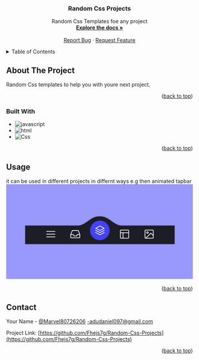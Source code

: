 <!-- Improved compatibility of back to top link: See: https://github.com/othneildrew/Best-README-Template/pull/73 -->
<a name="readme-top"></a>

<!-- PROJECT LOGO -->
<br />
<div align="center">
  <a href="https://github.com/Fhejs7g
/Random-Css-Projects">
  </a>

<h3 align="center">Random Css Projects</h3>

  <p align="center">
    Random Css Templates foe any project
    <br />
    <a href="https://github.com/Fhejs7g/Random-Css-Projects/tree/main/My-CSS-Projects/Card%20Slider"><strong>Explore the docs »</strong></a>
    <br />
    <br />
    <a href="https://github.com/Fhejs7g/Random-Css-Projects/issues">Report Bug</a>
    ·
    <a href="https://github.com/Fhejs7g/Random-Css-Projects/issues">Request Feature</a>
  </p>
</div>



<!-- TABLE OF CONTENTS -->
<details>
  <summary>Table of Contents</summary>
  <ol>
    <li>
      <a href="#about-the-project">About The Project</a>
      <ul>
        <li><a href="#built-with">Built With</a></li>
      </ul>
    </li>
        <li><a href="#prerequisites">Prerequisites</a></li>
      </ul>
    </li>
    <li><a href="#usage">Usage</a></li>
    <li><a href="#roadmap">Roadmap</a></li>
    <li><a href="#contact">Contact</a></li>
    <li><a href="#acknowledgments">Acknowledgments</a></li>
  </ol>
</details>



<!-- ABOUT THE PROJECT -->
## About The Project



Random Css templates to help you with youre next project.

<p align="right">(<a href="#readme-top">back to top</a>)</p>



### Built With
*  ![javascript][Javascript.dev]
*  ![html][html.dev]
*  ![Css][CSS.dev]

<p align="right">(<a href="#readme-top">back to top</a>)</p>




<!-- USAGE EXAMPLES -->
## Usage
it can be used in different projects in differnt ways e.g then animated tapbar
![](images/animated-tapbar-img.jpg)

<p align="right">(<a href="#readme-top">back to top</a>)</p>


<!-- CONTACT -->
## Contact

Your Name - [@Marvel80726206](https://twitter.com/Marvel80726206) -adudaniel097@gmail.com

Project Link: [https://github.com/Fhejs7g/Random-Css-Projects](https://github.com/Fhejs7g/Random-Css-Projects)

<p align="right">(<a href="#readme-top">back to top</a>)</p>


<!-- MARKDOWN LINKS & IMAGES -->
<!-- https://www.markdownguide.org/basic-syntax/#reference-style-links -->
[contributors-shield]: https://img.shields.io/github/contributors/Fhejs7g/Random-Css-Projects.svg?style=for-the-badge
[contributors-url]: https://github.com/Fhejs7g/Random-Css-Projects/graphs/contributors
[forks-shield]: https://img.shields.io/github/forks/Fhejs7g/Random-Css-Projects.svg?style=for-the-badge
[forks-url]: https://github.com/Fhejs7g/Random-Css-Projects/network/members
[stars-shield]: https://img.shields.io/github/stars/Fhejs7g/Random-Css-Projects.svg?style=for-the-badge
[stars-url]: https://github.com/Fhejs7g/Random-Css-Projects/stargazers
[issues-shield]: https://img.shields.io/github/issues/Fhejs7g/Random-Css-Projects.svg?style=for-the-badge
[issues-url]: https://github.com/Fhejs7g/Random-Css-Projects/issues
[license-shield]: https://img.shields.io/github/license/Fhejs7g/Random-Css-Projects.svg?style=for-the-badge
[license-url]: https://github.com/Fhejs7g/Random-Css-Projects/blob/master/LICENSE.txt
[linkedin-shield]: https://img.shields.io/badge/-LinkedIn-black.svg?style=for-the-badge&logo=linkedin&colorB=555
[linkedin-url]: https://linkedin.com/in/https://www.linkedin.com/in/adu-daniel-464abb256/
[product-screenshot]: images/screenshot.png
[Javascript.dev]: https://img.shields.io/badge/%20-Javacript-yellow
[html.dev]: https://img.shields.io/badge/%20-HTML-orange
[CSS.dev]: https://img.shields.io/badge/%20-CSS-blue
